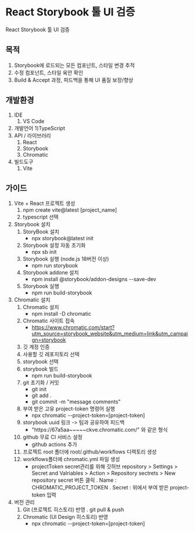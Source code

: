# React Storybook 툴 UI 검증
React Storybook 툴 UI 검증
## 목적
1. Storybook에 로드되는 모든 컴포넌트, 스타일 변경 추적
2. 수정 컴포넌트, 스타일 육안 확인
3. Build & Accept 과정, 피드백을 통해 UI 품질 보장/향상
## 개발환경
1. IDE
	1) VS Code
3. 개발언어
	1)TypeScript
3. API / 라이브러리
	1) React
	2) Storybook
	3) Chromatic
4. 빌드도구
	1) Vite
## 가이드
1. Vite + React 프로젝트 생성
	1) npm create vite@latest [project_name]
	2) typescript 선택
2. Storybook 설치
	1) StoryBook 설치
		- npx storybook@latest init 
	2) Storybook 설정 자동 초기화
		- npx sb init
	3) Storybook 실행 (node.js 18버전 이상)
		- npm run storybook
	4) Storybook addone 설치
		- npm install @storybook/addon-designs --save-dev
	5) Storybook 실행
		- npm run build-storybook
3. Chromatic 설치
	1) Chromatic 설치 
		- npm install -D chromatic
	2) Chromatic 사이트 접속
		- https://www.chromatic.com/start?utm_source=storybook_website&utm_medium=link&utm_campaign=storybook
	3) 깃 계정 인증
	4) 사용할 깃 레포지토리 선택
	5) storybook 선택
	6) storybook 빌드
		- npm run build-storybook
	7) git 초기화 / 커밋
		- git init
		- git add .
		- git commit -m "message comments"
	8) 부여 받은 고유 project-token 명령어 실행
		- npx chromatic --project-token=[project-token]
	9) storybook uuid 링크 -> 팀과 공유하여 피드백
		- "https://67a5aa~~~~~ckve.chromatic.com/" 와 같은 형식
	10) github 무료 CI 서비스 설정
		- github actions 추가
	11) 프로젝트 root 폴더에 root/.github/workflows 디렉토리 생성
	12) workflows폴더에 chromatic.yml 파일 생성
		- projectToken secret관리를 위해 깃허브 repository > Settings > Secret and Valriables > Action > Repository sectrets > New repository secret 버튼 클릭
			. Name : CHROMATIC_PROJECT_TOKEN
			. Secret : 위에서 부여 받은 project-token 입력
4. 버전 관리
	1) Git (프로젝트 히스토리) 반영
		. git pull & push
	2) Chromatic (UI Design 히스토리) 반영
		- npx chromatic --project-token=[project-token]
